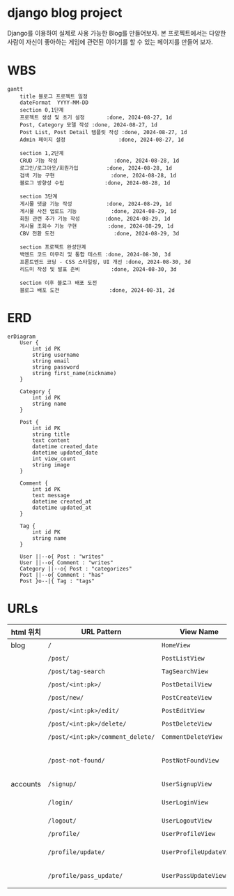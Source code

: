 # django blog project

 Django를 이용하여 실제로 사용 가능한 Blog를 만들어보자.
 본 프로젝트에서는 다양한 사람이 자신이 좋아하는 게임에 관련된 이야기를 할 수 있는 페이지를 만들어 보자.

# WBS
```mermaid
gantt
    title 블로그 프로젝트 일정
    dateFormat  YYYY-MM-DD
    section 0,1단계
    프로젝트 생성 및 초기 설정       :done, 2024-08-27, 1d
    Post, Category 모델 작성 :done, 2024-08-27, 1d
    Post List, Post Detail 템플릿 작성 :done, 2024-08-27, 1d
    Admin 페이지 설정                 :done, 2024-08-27, 1d

    section 1,2단계
    CRUD 기능 작성                  :done, 2024-08-28, 1d
    로그인/로그아웃/회원가입         :done, 2024-08-28, 1d
    검색 기능 구현                  :done, 2024-08-28, 1d
    블로그 방향성 수립             :done, 2024-08-28, 1d

    section 3단계
    게시물 댓글 기능 작성           :done, 2024-08-29, 1d
    게시물 사진 업로드 기능           :done, 2024-08-29, 1d
    회원 관련 추가 기능 작성        :done, 2024-08-29, 1d
    게시물 조회수 기능 구현          :done, 2024-08-29, 1d
    CBV 전환 도전                   :done, 2024-08-29, 3d

    section 프로젝트 완성단계
    백엔드 코드 마무리 및 통합 테스트 :done, 2024-08-30, 3d
    프론트엔드 코딩 - CSS 스타일링, UI 개선 :done, 2024-08-30, 3d
    리드미 작성 및 발표 준비          :done, 2024-08-30, 3d

    section 이후 블로그 배포 도전
    블로그 배포 도전                :done, 2024-08-31, 2d
```

# ERD

```mermaid
erDiagram
    User {
        int id PK
        string username
        string email
        string password
        string first_name(nickname)
    }
    
    Category {
        int id PK
        string name
    }

    Post {
        int id PK
        string title
        text content
        datetime created_date
        datetime updated_date
        int view_count
        string image
    }

    Comment {
        int id PK
        text message
        datetime created_at
        datetime updated_at
    }

    Tag {
        int id PK
        string name
    }

    User ||--o{ Post : "writes"
    User ||--o{ Comment : "writes"
    Category ||--o{ Post : "categorizes"
    Post ||--o{ Comment : "has"
    Post }o--|{ Tag : "tags"
```
# URLs

|html 위치   | URL Pattern                       | View Name               | Description                                        |
|---------|-----------------------------------|-------------------------|----------------------------------------------------|
|blog    | `/`                               | `HomeView`              | 메인 페이지                                         |
|         | `/post/`                          | `PostListView`          | 게시물 목록                                         |
|         | `/post/tag-search`                | `TagSearchView`         | 태그별 검색                                         |
|         | `/post/<int:pk>/`                 | `PostDetailView`        | 게시물 상세                                         |
|         | `/post/new/`                      | `PostCreateView`        | 게시물 작성                                         |
|         | `/post/<int:pk>/edit/`            | `PostEditView`          | 게시물 수정                                         |
|         | `/post/<int:pk>/delete/`          | `PostDeleteView`        | 게시물 삭제                                         |
|         | `/post/<int:pk>/comment_delete/`  | `CommentDeleteView`     | 댓글 삭제                                           |
|         | `/post-not-found/`                | `PostNotFoundView`      | 게시물을 찾을 수 없는 경우 표시                      |
|accounts| `/signup/`                        | `UserSignupView`        | 회원가입                                            |
|         | `/login/`                         | `UserLoginView`         | 로그인 페이지                                       |
|         | `/logout/`                        | `UserLogoutView`        | 로그아웃                                            |
|         | `/profile/`                       | `UserProfileView`       | 유저 프로필                                         |
|         | `/profile/update/`                | `UserProfileUpdateView` | 프로필 정보 수정                                    |
|         | `/profile/pass_update/`           | `UserPassUpdateView`    | 비밀번호 변경                                       |
